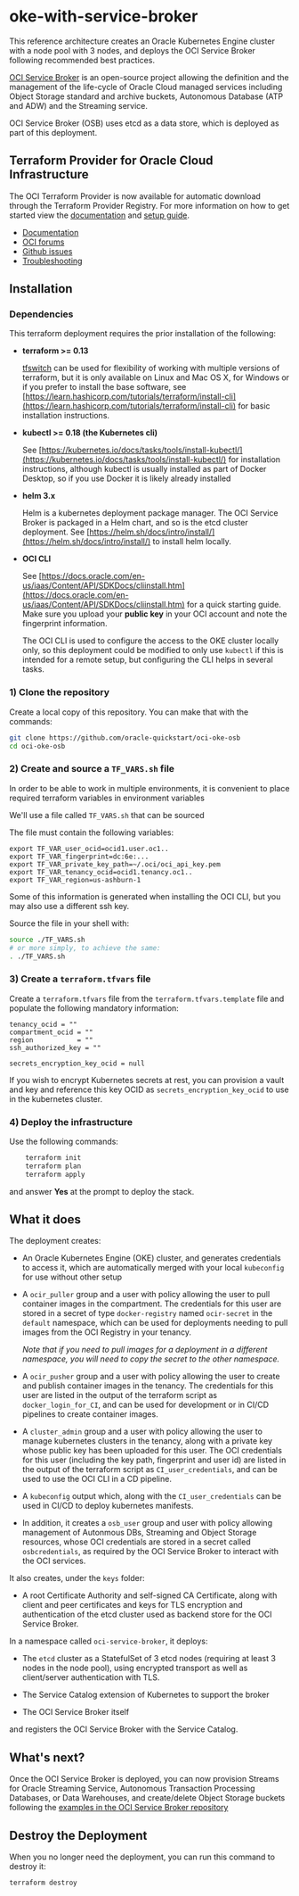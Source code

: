 # oke-with-service-broker

This reference architecture creates an Oracle Kubernetes Engine cluster with a node pool with 3 nodes, and deploys the OCI Service Broker following recommended best practices.

[OCI Service Broker](https://github.com/oracle/oci-service-broker) is an open-source project allowing the definition and the management of the life-cycle of Oracle Cloud managed services including Object Storage standard and archive buckets, Autonomous Database (ATP and ADW) and the Streaming service.

OCI Service Broker (OSB) uses etcd as a data store, which is deployed as part of this deployment.

## Terraform Provider for Oracle Cloud Infrastructure
The OCI Terraform Provider is now available for automatic download through the Terraform Provider Registry. 
For more information on how to get started view the [documentation](https://www.terraform.io/docs/providers/oci/index.html) 
and [setup guide](https://www.terraform.io/docs/providers/oci/guides/version-3-upgrade.html).

* [Documentation](https://www.terraform.io/docs/providers/oci/index.html)
* [OCI forums](https://cloudcustomerconnect.oracle.com/resources/9c8fa8f96f/summary)
* [Github issues](https://github.com/terraform-providers/terraform-provider-oci/issues)
* [Troubleshooting](https://www.terraform.io/docs/providers/oci/guides/guides/troubleshooting.html)

## Installation


### Dependencies

This terraform deployment requires the prior installation of the following:

- **terraform >= 0.13**

    [tfswitch](https://tfswitch.warrensbox.com/Install/) can be used for flexibility of working with multiple versions of terraform, but it is only available on Linux and Mac OS X, for Windows or if you prefer to install the base software, see [https://learn.hashicorp.com/tutorials/terraform/install-cli](https://learn.hashicorp.com/tutorials/terraform/install-cli) for basic installation instructions. 

- **kubectl >= 0.18 (the Kubernetes cli)**

    See [https://kubernetes.io/docs/tasks/tools/install-kubectl/](https://kubernetes.io/docs/tasks/tools/install-kubectl/) for installation instructions, although kubectl is usually installed as part of Docker Desktop, so if you use Docker it is likely already installed

- **helm 3.x**

    Helm is a kubernetes deployment package manager. The OCI Service Broker is packaged in a Helm chart, and so is the etcd cluster deployment.
    See [https://helm.sh/docs/intro/install/](https://helm.sh/docs/intro/install/) to install helm locally.

- **OCI CLI**

    See [https://docs.oracle.com/en-us/iaas/Content/API/SDKDocs/cliinstall.htm](https://docs.oracle.com/en-us/iaas/Content/API/SDKDocs/cliinstall.htm) for a quick starting guide. Make sure you upload your **public key** in your OCI account and note the fingerprint information.
    
    The OCI CLI is used to configure the access to the OKE cluster locally only, so this deployment could be modified to only use `kubectl` if this is intended for a remote setup, but configuring the CLI helps in several tasks.

### 1) Clone the repository

Create a local copy of this repository. You can make that with the commands:

```bash
git clone https://github.com/oracle-quickstart/oci-oke-osb
cd oci-oke-osb
```

### 2) Create and source a `TF_VARS.sh` file

In order to be able to work in multiple environments, it is convenient to place required terraform variables in environment variables

We'll use a file called `TF_VARS.sh` that can be sourced

The file must contain the following variables:

```
export TF_VAR_user_ocid=ocid1.user.oc1..
export TF_VAR_fingerprint=dc:6e:...
export TF_VAR_private_key_path=~/.oci/oci_api_key.pem
export TF_VAR_tenancy_ocid=ocid1.tenancy.oc1..
export TF_VAR_region=us-ashburn-1
```

Some of this information is generated when installing the OCI CLI, but you may also use a different ssh key.

Source the file in your shell with:

```bash
source ./TF_VARS.sh
# or more simply, to achieve the same:
. ./TF_VARS.sh
```

### 3) Create a `terraform.tfvars` file

Create a `terraform.tfvars` file from the `terraform.tfvars.template` file and populate the following mandatory information:

```
tenancy_ocid = ""
compartment_ocid = ""
region           = ""
ssh_authorized_key = ""

secrets_encryption_key_ocid = null
```

If you wish to encrypt Kubernetes secrets at rest, you can provision a vault and key and reference this key OCID as `secrets_encryption_key_ocid` to use in the kubernetes cluster.

### 4) Deploy the infrastructure

Use the following commands:

```bash
    terraform init
    terraform plan
    terraform apply
```

and answer **Yes** at the prompt to deploy the stack.

## What it does

The deployment creates:

- An Oracle Kubernetes Engine (OKE) cluster, and generates credentials to access it, which are automatically merged with your local `kubeconfig` for use without other setup

- A `ocir_puller` group and a user with policy allowing the user to pull container images in the compartment. The credentials for this user are stored in a secret of type `docker-registry` named `ocir-secret` in the `default` namespace, which can be used for deployments needing to pull images from the OCI Registry in your tenancy.

  *Note that if you need to pull images for a deployment in a different namespace, you will need to copy the secret to the other namespace.*

- A `ocir_pusher` group and a user with policy allowing the user to create and publish container images in the tenancy. The credentials for this user are listed in the output of the terraform script as `docker_login_for_CI`, and can be used for development or in CI/CD pipelines to create container images.

- A `cluster_admin` group and a user with policy allowing the user to manage kubernetes clusters in the tenancy, along with a private key whose public key has been uploaded for this user. The OCI credentials for this user (including the key path, fingerprint and user id) are listed in the output of the terraform script as `CI_user_credentials`, and can be used to use the OCI CLI in a CD pipeline.

- A `kubeconfig` output which, along with the `CI_user_credentials` can be used in CI/CD to deploy kubernetes manifests.

- In addition, it creates a `osb_user` group and user with policy allowing management of Autonmous DBs, Streaming and Object Storage resources, whose OCI credentials are stored in a secret called `osbcredentials`, as required by the OCI Service Broker to interact with the OCI services.

It also creates, under the `keys` folder:

- A root Certificate Authority and self-signed CA Certificate, along with client and peer certificates and keys for TLS encryption and authentication of the etcd cluster used as backend store for the OCI Service Broker.

In a namespace called `oci-service-broker`, it deploys:

- The `etcd` cluster as a StatefulSet of 3 etcd nodes (requiring at least 3 nodes in the node pool), using encrypted transport as well as client/server authentication with TLS.

- The Service Catalog extension of Kubernetes to support the broker

- The OCI Service Broker itself

and registers the OCI Service Broker with the Service Catalog.

## What's next?

Once the OCI Service Broker is deployed, you can now provision Streams for Oracle Streaming Service, Autonomous Transaction Processing Databases, or Data Warehouses, and create/delete Object Storage buckets following the [examples in the OCI Service Broker repository](https://github.com/oracle/oci-service-broker/tree/master/charts/oci-service-broker/samples)

## Destroy the Deployment
When you no longer need the deployment, you can run this command to destroy it:

```bash
terraform destroy
```
